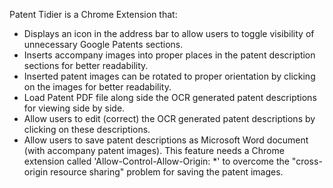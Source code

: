 
Patent Tidier is a Chrome Extension that:

* Displays an icon in the address bar to allow users to toggle visibility of unnecessary Google Patents sections.
* Inserts accompany images into proper places in the patent description sections for better readability.
* Inserted patent images can be rotated to proper orientation by clicking on the images for better readability.
* Load Patent PDF file along side the OCR generated patent descriptions for viewing side by side.
* Allow users to edit (correct) the OCR generated patent descriptions by clicking on these descriptions.
* Allow users to save patent descriptions as Microsoft Word document (with accompany patent images).
  This feature needs a Chrome extension called 'Allow-Control-Allow-Origin: *' to overcome the "cross-origin
  resource sharing" problem for saving the patent images.
